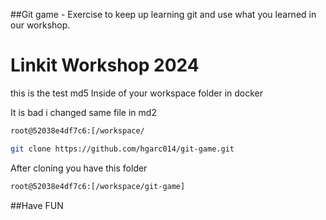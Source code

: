 ##Git game - Exercise to keep up learning git and use what you learned in our workshop.

# Linkit Workshop 2024

this is the test md5
Inside of your workspace folder in docker 

It is bad i changed same file in md2

```bash
root@52038e4df7c6:[/workspace/
```

```bash
git clone https://github.com/hgarc014/git-game.git
```

After cloning you have this folder

```bash
root@52038e4df7c6:[/workspace/git-game]
```

##Have FUN
